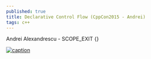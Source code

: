 ```yaml
---
published: true
title: Declarative Control Flow (CppCon2015 - Andrei)
tags: c++
---
```

Andrei Alexandrescu - SCOPE_EXIT {}

[![caption](https://img.youtube.com/vi/WjTrfoiB0MQ/0.jpg)](https://www.youtube.com/watch?v=WjTrfoiB0MQ)
